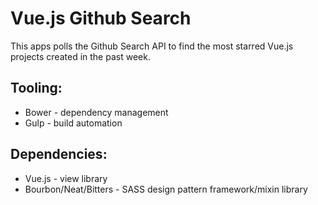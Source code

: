 # Vue.js Github Search #

This apps polls the Github Search API to find the most starred Vue.js projects created in the past week.

## Tooling: ##

* Bower - dependency management
* Gulp - build automation

## Dependencies: ##

* Vue.js - view library
* Bourbon/Neat/Bitters - SASS design pattern framework/mixin library
